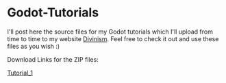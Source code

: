 # Godot-Tutorials

I'll post here the source files for my Godot tutorials which I'll upload from time to time to my website [Divinism](divin.github.io).
Feel free to check it out and use these files as you wish :)

Download Links for the ZIP files:

[Tutorial_1](https://github.com/divin/Godot-Tutorials/raw/master/Tutorial_1/Tutorial_1.zip)
